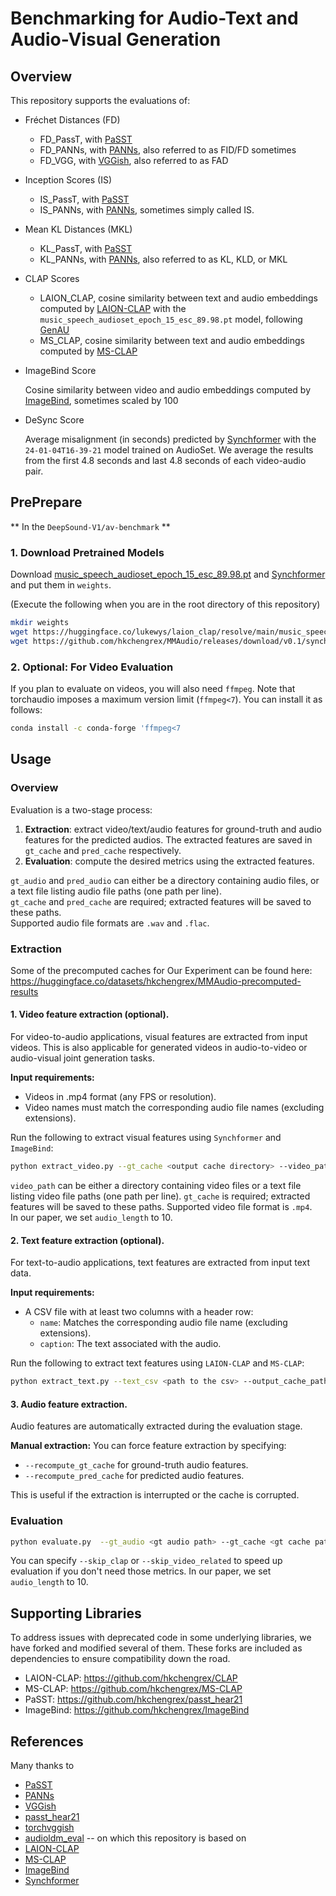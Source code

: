 # Benchmarking for Audio-Text and Audio-Visual Generation

## Overview

This repository supports the evaluations of:

- Fréchet Distances (FD)

    - FD_PassT, with [PaSST](https://github.com/kkoutini/PaSST)
    - FD_PANNs, with [PANNs](https://github.com/qiuqiangkong/audioset_tagging_cnn), also referred to as FID/FD sometimes
    - FD_VGG, with [VGGish](https://github.com/tensorflow/models/blob/master/research/audioset/vggish/README.md), also referred to as FAD

- Inception Scores (IS)

    - IS_PassT, with [PaSST](https://github.com/kkoutini/PaSST)
    - IS_PANNs, with [PANNs](https://github.com/qiuqiangkong/audioset_tagging_cnn), sometimes simply called IS.

- Mean KL Distances (MKL)

    - KL_PassT, with [PaSST](https://github.com/kkoutini/PaSST)
    - KL_PANNs, with [PANNs](https://github.com/qiuqiangkong/audioset_tagging_cnn), also referred to as KL, KLD, or MKL

- CLAP Scores

    - LAION_CLAP, cosine similarity between text and audio embeddings computed by [LAION-CLAP](https://github.com/LAION-AI/CLAP) with the `music_speech_audioset_epoch_15_esc_89.98.pt` model, following [GenAU](https://snap-research.github.io/GenAU/)
    - MS_CLAP, cosine similarity between text and audio embeddings computed by [MS-CLAP](https://github.com/microsoft/CLAP)

- ImageBind Score
    
    Cosine similarity between video and audio embeddings computed by [ImageBind](https://github.com/facebookresearch/ImageBind), sometimes scaled by 100


- DeSync Score

    Average misalignment (in seconds) predicted by [Synchformer](https://github.com/v-iashin/Synchformer) with the `24-01-04T16-39-21` model trained on AudioSet. We average the results from the first 4.8 seconds and last 4.8 seconds of each video-audio pair.

## PrePrepare
** In the `DeepSound-V1/av-benchmark` **

### 1. Download Pretrained Models

Download [music_speech_audioset_epoch_15_esc_89.98.pt](https://huggingface.co/lukewys/laion_clap/resolve/main/music_speech_audioset_epoch_15_esc_89.98.pt) and [Synchformer](https://github.com/hkchengrex/MMAudio/releases/download/v0.1/synchformer_state_dict.pth) and put them in `weights`.

(Execute the following when you are in the root directory of this repository)

```bash
mkdir weights
wget https://huggingface.co/lukewys/laion_clap/resolve/main/music_speech_audioset_epoch_15_esc_89.98.pt -O weights/music_speech_audioset_epoch_15_esc_89.98.pt
wget https://github.com/hkchengrex/MMAudio/releases/download/v0.1/synchformer_state_dict.pth -O weights/synchformer_state_dict.pth
```

### 2. Optional: For Video Evaluation

If you plan to evaluate on videos, you will also need `ffmpeg`. Note that torchaudio imposes a maximum version limit (`ffmpeg<7`). You can install it as follows:

```bash
conda install -c conda-forge 'ffmpeg<7
```

## Usage

### Overview

Evaluation is a two-stage process:

1. **Extraction**: extract video/text/audio features for ground-truth and audio features for the predicted audios. The extracted features are saved in `gt_cache` and `pred_cache` respectively.
2. **Evaluation**: compute the desired metrics using the extracted features.


`gt_audio` and `pred_audio` can either be a directory containing audio files, or a text file listing audio file paths (one path per line).  
`gt_cache` and `pred_cache` are required; extracted features will be saved to these paths.  
Supported audio file formats are `.wav` and `.flac`.


### Extraction
Some of the precomputed caches for Our Experiment can be found here: https://huggingface.co/datasets/hkchengrex/MMAudio-precomputed-results

#### 1. **Video feature extraction (optional).**
For video-to-audio applications, visual features are extracted from input videos. This is also applicable for generated videos in audio-to-video or audio-visual joint generation tasks.

**Input requirements:**

- Videos in .mp4 format (any FPS or resolution).
- Video names must match the corresponding audio file names (excluding extensions).

Run the following to extract visual features using `Synchformer` and `ImageBind`:

```bash
python extract_video.py --gt_cache <output cache directory> --video_path <directory containing videos> --gt_batch_size <batch size> --audio_length=<length of video in seconds>
```

`video_path` can be either a directory containing video files or a text file listing video file paths (one path per line).  `gt_cache` is required; extracted features will be saved to these paths.
Supported video file format is `.mp4`.  
In our paper, we set `audio_length` to 10.


#### 2. **Text feature extraction (optional).**
For text-to-audio applications, text features are extracted from input text data.

**Input requirements:**

- A CSV file with at least two columns with a header row:
    - `name`: Matches the corresponding audio file name (excluding extensions).
    - `caption`: The text associated with the audio.

Run the following to extract text features using `LAION-CLAP` and `MS-CLAP`:

```bash
python extract_text.py --text_csv <path to the csv> --output_cache_path <output cache directory>
```

#### 3. **Audio feature extraction.**

Audio features are automatically extracted during the evaluation stage.

**Manual extraction:**
You can force feature extraction by specifying:
 - `--recompute_gt_cache` for ground-truth audio features.
 - `--recompute_pred_cache` for predicted audio features.

This is useful if the extraction is interrupted or the cache is corrupted.

### Evaluation

```bash
python evaluate.py  --gt_audio <gt audio path> --gt_cache <gt cache path> --pred_audio <pred audio path> --pred_cache <pred cache path> --audio_length=<length of audio wanted in seconds> --pred_batch_size=1 --output_metrics_file <save result json> --skip_clap
```

You can specify `--skip_clap` or `--skip_video_related` to speed up evaluation if you don't need those metrics.
In our paper, we set `audio_length` to 10.


## Supporting Libraries

To address issues with deprecated code in some underlying libraries, we have forked and modified several of them. These forks are included as dependencies to ensure compatibility down the road.

- LAION-CLAP: https://github.com/hkchengrex/CLAP
- MS-CLAP: https://github.com/hkchengrex/MS-CLAP
- PaSST: https://github.com/hkchengrex/passt_hear21
- ImageBind: https://github.com/hkchengrex/ImageBind



## References

Many thanks to
- [PaSST](https://github.com/kkoutini/PaSST)
- [PANNs](https://github.com/qiuqiangkong/audioset_tagging_cnn)
- [VGGish](https://github.com/tensorflow/models/blob/master/research/audioset/vggish/README.md)
- [passt_hear21](https://github.com/kkoutini/passt_hear21)
- [torchvggish](https://github.com/harritaylor/torchvggish)
- [audioldm_eval](https://github.com/haoheliu/audioldm_eval) -- on which this repository is based on
- [LAION-CLAP](https://github.com/LAION-AI/CLAP)
- [MS-CLAP](https://github.com/microsoft/CLAP)
- [ImageBind](https://github.com/facebookresearch/ImageBind)
- [Synchformer](https://github.com/v-iashin/Synchformer)
